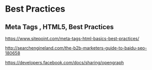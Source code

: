 # Best Practices  



## Meta Tags , HTML5, Best Practices  

https://www.sitepoint.com/meta-tags-html-basics-best-practices/  

http://searchengineland.com/the-b2b-marketers-guide-to-baidu-seo-180658 


https://developers.facebook.com/docs/sharing/opengraph  
